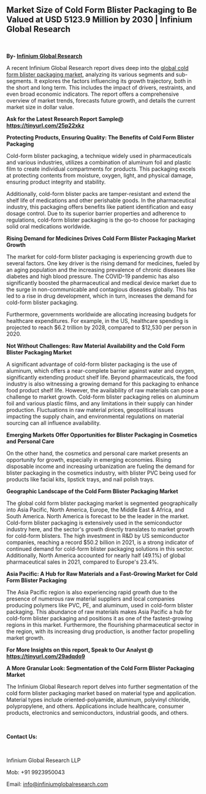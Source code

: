 <h2><strong>Market Size of Cold Form Blister Packaging to Be Valued at USD 5123.9 Million by 2030 | Infinium Global Research</strong></h2>
<p>&nbsp;</p>
<p><strong>By- </strong><a href="https://www.infiniumglobalresearch.com"><strong>Infinium Global Research</strong></a></p>
<p>A recent Infinium Global Research report dives deep into the <a href="https://www.infiniumglobalresearch.com/market-reports/global-cold-form-blister-packaging-market">global cold form blister packaging market</a>, analyzing its various segments and sub-segments. It explores the factors influencing its growth trajectory, both in the short and long term. This includes the impact of drivers, restraints, and even broad economic indicators. The report offers a comprehensive overview of market trends, forecasts future growth, and details the current market size in dollar value.</p>
<p><strong>Ask for the Latest Research Report Sample@ </strong><a href="https://tinyurl.com/25p22xkz"><strong>https://tinyurl.com/25p22xkz</strong></a></p>
<p><strong>Protecting Products, Ensuring Quality: The Benefits of Cold Form Blister Packaging</strong></p>
<p>Cold-form blister packaging, a technique widely used in pharmaceuticals and various industries, utilizes a combination of aluminum foil and plastic film to create individual compartments for products. This packaging excels at protecting contents from moisture, oxygen, light, and physical damage, ensuring product integrity and stability.</p>
<p>Additionally, cold-form blister packs are tamper-resistant and extend the shelf life of medications and other perishable goods. In the pharmaceutical industry, this packaging offers benefits like patient identification and easy dosage control. Due to its superior barrier properties and adherence to regulations, cold-form blister packaging is the go-to choose for packaging solid oral medications worldwide.</p>
<p><strong>Rising Demand for Medicines Drives Cold Form Blister Packaging Market Growth</strong></p>
<p>The market for cold-form blister packaging is experiencing growth due to several factors. One key driver is the rising demand for medicines, fueled by an aging population and the increasing prevalence of chronic diseases like diabetes and high blood pressure. The COVID-19 pandemic has also significantly boosted the pharmaceutical and medical device market due to the surge in non-communicable and contagious diseases globally. This has led to a rise in drug development, which in turn, increases the demand for cold-form blister packaging.</p>
<p>Furthermore, governments worldwide are allocating increasing budgets for healthcare expenditures. For example, in the US, healthcare spending is projected to reach $6.2 trillion by 2028, compared to $12,530 per person in 2020.</p>
<p><strong>Not Without Challenges: Raw Material Availability and the Cold Form Blister Packaging Market</strong></p>
<p>A significant advantage of cold-form blister packaging is the use of aluminum, which offers a near-complete barrier against water and oxygen, significantly extending product shelf life. Beyond pharmaceuticals, the food industry is also witnessing a growing demand for this packaging to enhance food product shelf life. However, the availability of raw materials can pose a challenge to market growth. Cold-form blister packaging relies on aluminum foil and various plastic films, and any limitations in their supply can hinder production. Fluctuations in raw material prices, geopolitical issues impacting the supply chain, and environmental regulations on material sourcing can all influence availability.</p>
<p><strong>Emerging Markets Offer Opportunities for Blister Packaging in Cosmetics and Personal Care</strong></p>
<p>On the other hand, the cosmetics and personal care market presents an opportunity for growth, especially in emerging economies. Rising disposable income and increasing urbanization are fueling the demand for blister packaging in the cosmetics industry, with blister PVC being used for products like facial kits, lipstick trays, and nail polish trays.</p>
<p><strong>Geographic Landscape of the Cold Form Blister Packaging Market</strong></p>
<p>The global cold form blister packaging market is segmented geographically into Asia Pacific, North America, Europe, the Middle East &amp; Africa, and South America. North America is forecast to be the leader in the market. Cold-form blister packaging is extensively used in the semiconductor industry here, and the sector's growth directly translates to market growth for cold-form blisters. The high investment in R&amp;D by US semiconductor companies, reaching a record $50.2 billion in 2021, is a strong indicator of continued demand for cold-form blister packaging solutions in this sector. Additionally, North America accounted for nearly half (49.1%) of global pharmaceutical sales in 2021, compared to Europe's 23.4%.</p>
<p><strong>Asia Pacific: A Hub for Raw Materials and a Fast-Growing Market for Cold Form Blister Packaging</strong></p>
<p>The Asia Pacific region is also experiencing rapid growth due to the presence of numerous raw material suppliers and local companies producing polymers like PVC, PE, and aluminum, used in cold-form blister packaging. This abundance of raw materials makes Asia Pacific a hub for cold-form blister packaging and positions it as one of the fastest-growing regions in this market. Furthermore, the flourishing pharmaceutical sector in the region, with its increasing drug production, is another factor propelling market growth.</p>
<p><strong>For More Insights on this report, Speak to Our Analyst @ </strong><a href="https://tinyurl.com/29adqdo9"><strong>https://tinyurl.com/29adqdo9</strong></a></p>
<p><strong>A More Granular Look: Segmentation of the Cold Form Blister Packaging Market</strong></p>
<p>The Infinium Global Research report delves into further segmentation of the cold form blister packaging market based on material type and application. Material types include oriented-polyamide, aluminum, polyvinyl chloride, polypropylene, and others. Applications include healthcare, consumer products, electronics and semiconductors, industrial goods, and others.</p>
<p>&nbsp;</p>
<p><strong>Contact Us:</strong></p>
<p>&nbsp;</p>
<p>Infinium Global Research LLP</p>
<p>Mob: +91 9923950043</p>
<p>Email: <a href="mailto:info@infiniumglobalresearch.com">info@infiniumglobalresearch.com</a></p>